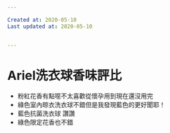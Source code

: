 ```yaml
---

Created at: 2020-05-10
Last updated at: 2020-05-10


---
```


# Ariel洗衣球香味評比


* 粉紅花香有點噁不太喜歡從懷孕用到現在還沒用完
* 綠色室內晾衣洗衣球不錯但是我發現藍色的更好聞耶！
* 藍色抗菌洗衣球 讚讚
* 綠色限定花香也不錯

